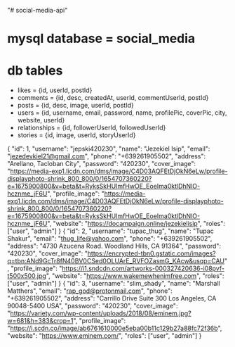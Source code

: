 "# social-media-api" 

# mysql database = social_media

# db tables
 - likes = {id, userId, postId}
 - comments = {id, desc, createdAt, userId, commentUserId, postId}
- posts = {id, desc, image, userId, postId}
- users = {id, username, email, password, name, profilePic, coverPic, city, website, userId}
- relationships = {id, followerUserId, followedUserId}
- stories = {id, image, userId, storyUserId}


{
 "id": 1,
 "username": "jepski420230",
  "name": "Jezekiel Isip",
 "email": "jezedevkiel21@gmail.com",
 "phone": "+639261905502",
 "address": "Arellano, Tacloban City",
 "password": "420230",
 "cover_image": "https://media-exp1.licdn.com/dms/image/C4D03AQFEtDjOkN6eLw/profile-displayphoto-shrink_800_800/0/1654707360220?e=1675900800&v=beta&t=RyksSkHUImfHwOE_EoeIma0ktlDhNlO-hcznme_jF6U",
 "profile_image": "https://media-exp1.licdn.com/dms/image/C4D03AQFEtDjOkN6eLw/profile-displayphoto-shrink_800_800/0/1654707360220?e=1675900800&v=beta&t=RyksSkHUImfHwOE_EoeIma0ktlDhNlO-hcznme_jF6U",
 "website": "https://docampaign.online/jezekielisip",
 "roles": ["user", "admin"]
}
{
 "id": 2,
 "username": "tupac_thug",
  "name": "Tupac Shakur",
 "email": "thug_life@yahoo.com",
 "phone": "+639261905502",
 "address": "4730 Azucena Road. Woodland Hills, CA 91364",
 "password": "420230",
 "cover_image": "https://encrypted-tbn0.gstatic.com/images?q=tbn:ANd9GcTr8fN40BV0CSed0OLUArE_RVFOZasmG_KAcw&usqp=CAU",
 "profile_image": "https://i1.sndcdn.com/artworks-000327420636-i08pvf-t500x500.jpg",
 "website": "https://www.wakemewhenimfree.com",
 "roles": ["user", "admin"]
}
{
 "id": 3,
 "username": "slim_shady",
  "name": "Marshall Matthers",
 "email": "rap_god@protonmail.com",
 "phone": "+639261905502",
 "address": "Carrillo Drive Suite 300 Los Angeles, CA 90048-5400 USA",
 "password": "420230",
 "cover_image": "https://variety.com/wp-content/uploads/2018/08/eminem.jpg?w=681&h=383&crop=1",
 "profile_image": "https://i.scdn.co/image/ab6761610000e5eba00b11c129b27a88fc72f36b",
 "website": "https://www.eminem.com/",
 "roles": ["user", "admin"]
}
